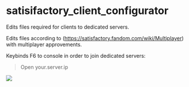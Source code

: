# satisifactory_client_configurator
Edits files required for clients to dedicated servers.

Edits files according to (https://satisfactory.fandom.com/wiki/Multiplayer) with multiplayer approvements.

Keybinds F6 to console in order to join dedicated servers:
> Open your.server.ip

<img src="https://www.mobygames.com/images/promo/original/1555312118-2521369790.png"/>
